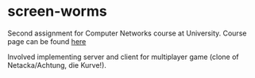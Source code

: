 # screen-worms
Second assignment for Computer Networks course at University.
Course page can be found [here](https://usosweb.mimuw.edu.pl/kontroler.php?_action=katalog2%2Fprzedmioty%2FpokazPrzedmiot&prz_kod=1000-214bSIK&lang=en)


Involved implementing server and client for multiplayer game (clone of Netacka/Achtung, die Kurve!).
